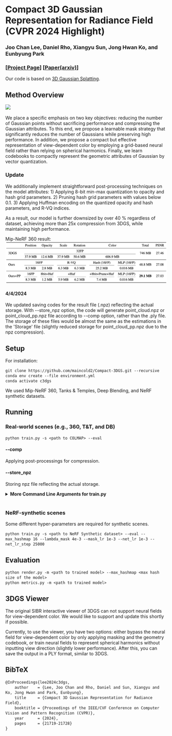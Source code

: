 # Compact 3D Gaussian Representation for Radiance Field (CVPR 2024 Highlight)
### Joo Chan Lee, Daniel Rho, Xiangyu Sun, Jong Hwan Ko, and Eunbyung Park

### [[Project Page](https://maincold2.github.io/c3dgs/)] [[Paper(arxiv)](https://arxiv.org/abs/2311.13681)]

Our code is based on [3D Gaussian Splatting](https://github.com/graphdeco-inria/gaussian-splatting).

## Method Overview
<img src="https://github.com/maincold2/maincold2.github.io/blob/master/c3dgs/images/fig_demo.jpg?raw=true" />

We place a specific emphasis on two key objectives: reducing the number of Gaussian points without sacrificing performance and compressing the Gaussian attributes. To this end, we propose a learnable mask strategy that significantly reduces the number of Gaussians while preserving high performance. In addition, we propose a compact but effective representation of view-dependent color by employing a grid-based neural field rather than relying on spherical harmonics. Finally, we learn codebooks to compactly represent the geometric attributes of Gaussian by vector quantization.

### Update
We additionally implement straightforward post-processing techniques on the model attributes: 1) Applying 8-bit min-max quantization to opacity and hash grid parameters. 2) Pruning hash grid parameters with values below 0.1. 3) Applying Huffman encoding on the quantized opacity and hash parameters, and R-VQ indices.

As a result, our model is further downsized by over 40 \% regardless of dataset, achieving more than 25x compression from 3DGS, while maintaining high performance.

Mip-NeRF 360 result:
<img src="https://github.com/maincold2/maincold2.github.io/blob/master/c3dgs/images/size_pp.png?raw=true" />

#### 4/4/2024
We updated saving codes for the result file (.npz) reflecting the actual storage.
With --store_npz option, the code will generate point_cloud.npz or point_cloud_pp.npz file according to --comp option, rather than the .ply file. The storage of these files would be almost the same as the estimations in the 'Storage' file (slightly reduced storage for point_cloud_pp.npz due to the npz compression). 


## Setup

For installation:
```shell
git clone https://github.com/maincold2/Compact-3DGS.git --recursive
conda env create --file environment.yml
conda activate c3dgs
```
We used Mip-NeRF 360, Tanks & Temples, Deep Blending, and NeRF synthetic datasets.

## Running

### Real-world scenes (e.g., 360, T&T, and DB)


```shell
python train.py -s <path to COLMAP> --eval
```
#### --comp 
Applying post-processings for compression.
#### --store_npz 
Storing npz file reflecting the actual storage.
<details>
<summary><span style="font-weight: bold;">More Command Line Arguments for train.py</span></summary>

  #### --lambda_mask
  Weight of masking loss to control ma the number of Gaussians masking control factor, 0.01 by default
  #### --mask_lr
  Learning rate of masking parameter, 0.01 by default
  #### --net_lr 
  Learning rate for the neural field, 0.01 by default
  #### --net_lr_step
  Step schedule for training the neural field, [5000, 15000, 25000] by default
  #### --max_hashmap
  Maximum hashmap size (log) of the neural field, 19 by default
  #### --rvq_size
  Codebook size in each R-VQ stage, 64 by default 
  #### --rvq_num
  The number of R-VQ stages, 6 by default

  #### Refer to other arguments of [3DGS](https://github.com/graphdeco-inria/gaussian-splatting).


</details>
<br>

### NeRF-synthetic scenes

Some different hyper-parameters are required for synthetic scenes.
```shell
python train.py -s <path to NeRF Synthetic dataset> --eval --max_hashmap 16 --lambda_mask 4e-3 --mask_lr 1e-3 --net_lr 1e-3 --net_lr_step 25000
```

## Evaluation
```shell
python render.py -m <path to trained model> --max_hashmap <max hash size of the model>
python metrics.py -m <path to trained model> 
```

## 3DGS Viewer
The original SIBR interactive viewer of 3DGS can not support neural fields for view-dependent color. We would like to support and update this shortly if possible. 

Currently, to use the viewer, you have two options: either bypass the neural field for view-dependent color by only applying masking and the geometry codebook, or train neural fields to represent spherical harmonics without inputting view direction (slightly lower performance). After this, you can save the output in a PLY format, similar to 3DGS.

## BibTeX
```
@InProceedings{lee2024c3dgs,
    author    = {Lee, Joo Chan and Rho, Daniel and Sun, Xiangyu and Ko, Jong Hwan and Park, Eunbyung},
    title     = {Compact 3D Gaussian Representation for Radiance Field},
    booktitle = {Proceedings of the IEEE/CVF Conference on Computer Vision and Pattern Recognition (CVPR)},
    year      = {2024},
    pages     = {21719-21728}
}
```
